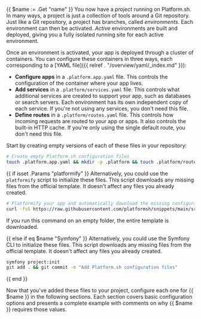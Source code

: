 {{ $name := .Get "name" }}
You now have a *project* running on Platform.sh.
In many ways, a project is just a collection of tools around a Git repository.
Just like a Git repository, a project has branches, called *environments*.
Each environment can then be activated.
*Active* environments are built and deployed,
giving you a fully isolated running site for each active environment.

Once an environment is activated, your app is deployed through a cluster of containers.
You can configure these containers in three ways, each corresponding to a [YAML file]({{ relref . "/overview/yaml/_index.md" }}):

- **Configure apps** in a `.platform.app.yaml` file.
  This controls the configuration of the container where your app lives.
- **Add services** in a `.platform/services.yaml` file.
  This controls what additional services are created to support your app,
  such as databases or search servers.
  Each environment has its own independent copy of each service.
  If you're not using any services, you don't need this file.
- **Define routes** in a `.platform/routes.yaml` file.
  This controls how incoming requests are routed to your app or apps.
  It also controls the built-in HTTP cache.
  If you're only using the single default route, you don't need this file.

Start by creating empty versions of each of these files in your repository:

```bash
# Create empty Platform.sh configuration files
touch .platform.app.yaml && mkdir -p .platform && touch .platform/routes.yaml{{ if not (.Get "noService") }} && touch .platform/services.yaml{{ end }}
```

{{ if isset .Params "platformify" }}
Alternatively, you could use the `platformify` script to initialize these files.
This script downloads any missing files from the official template.
It doesn't affect any files you already created.

```bash
# Platformify your app and automatically download the missing configuration files
curl -fsS https://raw.githubusercontent.com/platformsh/snippets/main/src/platformify.sh | { bash /dev/fd/3 -t {{(.Get "platformify")}} ; } 3<&0
```

If you run this command on an empty folder, the entire template is downloaded.

{{ else if eq $name "Symfony" }}
Alternatively, you could use the Symfony CLI to initialize these files.
This script downloads any missing files from the official template.
It doesn't affect any files you already created.

```bash
symfony project:init
git add . && git commit -m "Add Platform.sh configuration files"
```

{{ end }}

Now that you've added these files to your project,
configure each one for {{ $name }} in the following sections.
Each section covers basic configuration options and presents a complete example
with comments on why {{ $name }} requires those values.
